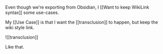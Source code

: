 Even though we're exporting from Obsidian, I [[Want to keep WikiLink syntax]] some use-cases.

My [[Use Case]] is that I want the [[transclusion]] to happen, but keep the wiki style link.

![[transclusion]]

Like that.
